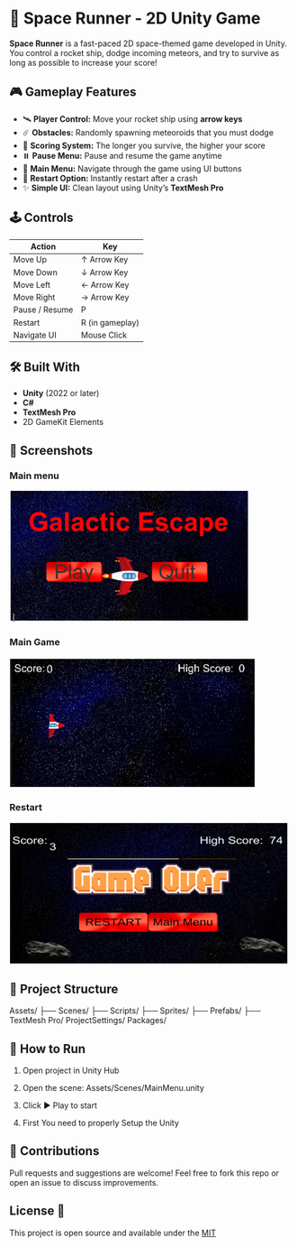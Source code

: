 # 🚀 Space Runner - 2D Unity Game

**Space Runner** is a fast-paced 2D space-themed game developed in Unity.  
You control a rocket ship, dodge incoming meteors, and try to survive as long as possible to increase your score!


## 🎮 Gameplay Features

- 🛰️ **Player Control:** Move your rocket ship using **arrow keys**
- ☄️ **Obstacles:** Randomly spawning meteoroids that you must dodge
- 🧠 **Scoring System:** The longer you survive, the higher your score
- ⏸️ **Pause Menu:** Pause and resume the game anytime
- 🏁 **Main Menu:** Navigate through the game using UI buttons
- 🔁 **Restart Option:** Instantly restart after a crash
- ✨ **Simple UI:** Clean layout using Unity’s **TextMesh Pro**

## 🕹️ Controls

| Action        | Key              |
|---------------|------------------|
| Move Up       | ↑ Arrow Key      |
| Move Down     | ↓ Arrow Key      |
| Move Left     | ← Arrow Key      |
| Move Right    | → Arrow Key      |
| Pause / Resume| P                |
| Restart       | R (in gameplay)  |
| Navigate UI   | Mouse Click      |


## 🛠️ Built With

- **Unity** (2022 or later)
- **C#**
- **TextMesh Pro**
- 2D GameKit Elements

## 📸 Screenshots

### Main menu
![Main menu](screenshots/MainMenu.PNG)

### Main Game
![Main Game](screenshots/Game.PNG)

### Restart
![Restart](screenshots/Restartmenu.PNG)



## 📂 Project Structure

Assets/
├── Scenes/
├── Scripts/
├── Sprites/
├── Prefabs/
├── TextMesh Pro/
ProjectSettings/
Packages/
## 📌 How to Run

1. Open project in Unity Hub

2. Open the scene: Assets/Scenes/MainMenu.unity

3. Click ▶️ Play to start

4. First You need to properly Setup the Unity
## 🙌 Contributions

Pull requests and suggestions are welcome!
Feel free to fork this repo or open an issue to discuss improvements.
## License 📜
This project is open source and available under the [MIT](https://choosealicense.com/licenses/mit/)

